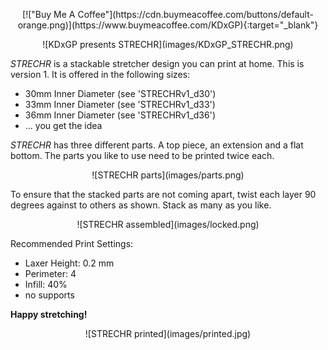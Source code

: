 <p align="center">[!["Buy Me A Coffee"](https://cdn.buymeacoffee.com/buttons/default-orange.png)](https://www.buymeacoffee.com/KDxGP){:target="_blank"}</p>

<center>![KDxGP presents STRECHR](images/KDxGP_STRECHR.png)</center>

_STRECHR_ is a stackable stretcher design you can print at home. This is version 1. It is offered in the following sizes:

-   30mm Inner Diameter (see 'STRECHRv1_d30')
-   33mm Inner Diameter (see 'STRECHRv1_d33')
-   36mm Inner Diameter (see 'STRECHRv1_d36')
-   ... you get the idea

_STRECHR_ has three different parts. A top piece, an extension and a flat bottom. The parts you like to use need to be printed twice each.

<center>![STRECHR parts](images/parts.png)</center>

To ensure that the stacked parts are not coming apart, twist each layer 90 degrees against to others as shown. Stack as many as you like.

<center>![STRECHR assembled](images/locked.png)</center>

Recommended Print Settings:

-   Laxer Height: 0.2 mm
-   Perimeter: 4
-   Infill: 40%
-   no supports

**Happy stretching!**

<center>![STRECHR printed](images/printed.jpg)</center>
